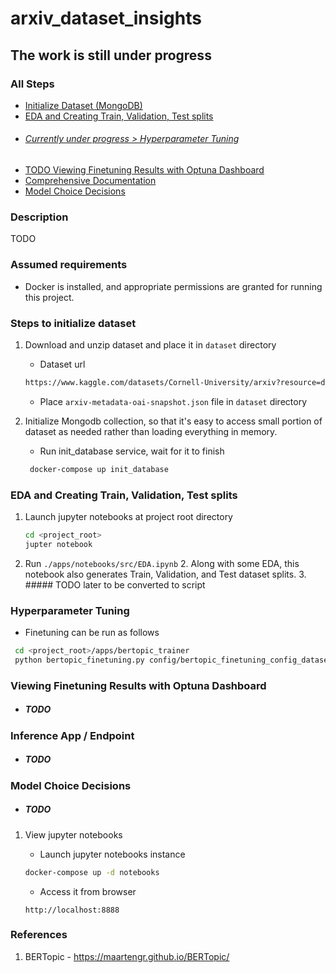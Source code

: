 # arxiv_dataset_insights

## The work is still under progress


### All Steps
- [Initialize Dataset (MongoDB)](#steps-to-initialize-dataset)
- [EDA and Creating Train, Validation, Test splits](#eda-and-creating-train-validation-test-splits)
- ###### [Currently under progress > Hyperparameter Tuning](#hyperparameter-tuning)
- [TODO Viewing Finetuning Results with Optuna Dashboard](#viewing-finetuning-results-with-optuna-dashboard)
- [Comprehensive Documentation]()
- [Model Choice Decisions](#model-choice-decisions)


### Description
TODO

### Assumed requirements
- Docker is installed, and appropriate permissions are granted for running this project.

### Steps to initialize dataset
1. Download and unzip dataset and place it in `dataset` directory
   - Dataset url
   ```bash
   https://www.kaggle.com/datasets/Cornell-University/arxiv?resource=download
   ```
   - Place `arxiv-metadata-oai-snapshot.json` file in `dataset` directory
   
1. Initialize Mongodb collection, so that it's easy to access small portion of dataset as needed rather than loading everything in memory.
   - Run init_database service, wait for it to finish
   ```bash
    docker-compose up init_database
    ```

### EDA and Creating Train, Validation, Test splits
1. Launch jupyter notebooks at project root directory
   ```bash
   cd <project_root>
   jupter notebook
   ```
1. Run `./apps/notebooks/src/EDA.ipynb`
   2. Along with some EDA, this notebook also generates Train, Validation, and Test dataset splits. 
   3. ##### TODO later to be converted to script

### Hyperparameter Tuning
  - Finetuning can be run as follows
  ```bash
   cd <project_root>/apps/bertopic_trainer
   python bertopic_finetuning.py config/bertopic_finetuning_config_dataset_1.yml 
   ```

### Viewing Finetuning Results with Optuna Dashboard
- ##### TODO

### Inference App / Endpoint
- ##### TODO

### Model Choice Decisions 
- ##### TODO


1. View jupyter notebooks
   - Launch jupyter notebooks instance
   ```bash
   docker-compose up -d notebooks
   ```
   
   - Access it from browser
   ```
   http://localhost:8888
   ```
   
### References
1. BERTopic - https://maartengr.github.io/BERTopic/